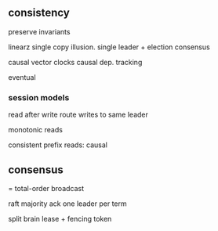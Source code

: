 ---
---
## consistency
preserve invariants

linearz
single copy illusion. 
single leader + election consensus

causal
vector clocks
causal dep. tracking

eventual

### session models
read after write
route writes to same leader

monotonic reads

consistent prefix reads: causal

## consensus
= total-order broadcast

raft
majority ack
one leader per term

split brain
lease + fencing token

